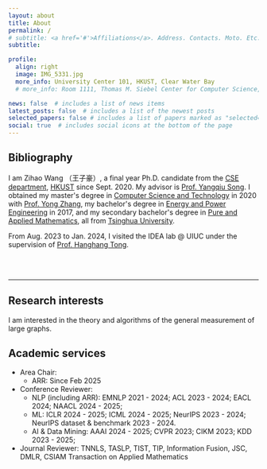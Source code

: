 ```yaml
---
layout: about
title: About
permalink: /
# subtitle: <a href='#'>Affiliations</a>. Address. Contacts. Moto. Etc.
subtitle:

profile:
  align: right
  image: IMG_5331.jpg
  more_info: University Center 101, HKUST, Clear Water Bay
  # more_info: Room 1111, Thomas M. Siebel Center for Computer Science, UIUC.

news: false  # includes a list of news items
latest_posts: false  # includes a list of the newest posts
selected_papers: false # includes a list of papers marked as "selected={true}"
social: true  # includes social icons at the bottom of the page
---
```


## Bibliography

I am Zihao Wang （王子豪）, a final year Ph.D. candidate from the [CSE department](https://cse.hkust.edu.hk/), [HKUST](https://hkust.edu.hk/) since Sept. 2020. My advisor is [Prof. Yangqiu Song](https://cse.hkust.edu.hk/~yqsong/). I obtained my master's degree in [Computer Science and Technology](https://www.cs.tsinghua.edu.cn/csen/) in 2020 with [Prof. Yong Zhang](https://dagege.github.io/), my bachelor's degree in [Energy and Power Engineering](https://www.depe.tsinghua.edu.cn/depeen/) in 2017, and my secondary bachelor's degree in [Pure and Applied Mathematics](https://math.tsinghua.edu.cn), all from [Tsinghua University](https://www.tsinghua.edu.cn/en/index.htm).

From Aug. 2023 to Jan. 2024, I visited the IDEA lab @ UIUC under the supervision of [Prof. Hanghang Tong](http://tonghanghang.org/).

<br/><br/>

---

## Research interests

I am interested in the theory and algorithms of the general measurement of large graphs.

## Academic services
- Area Chair:
  - ARR: Since Feb 2025
- Conference Reviewer:
  - NLP (including ARR): EMNLP 2021 - 2024; ACL 2023 - 2024; EACL 2024; NAACL 2024 - 2025;
  - ML: ICLR 2024 - 2025; ICML 2024 - 2025; NeurIPS 2023 - 2024; NeurIPS dataset & benchmark 2023 - 2024.
  - AI & Data Mining: AAAI 2024 - 2025; CVPR 2023; CIKM 2023; KDD 2023 - 2025;
- Journal Reviewer: TNNLS, TASLP, TIST, TIP, Information Fusion, JSC, DMLR, CSIAM Transaction on Applied Mathematics
<br/><br/>

